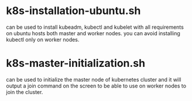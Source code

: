# k8s-installation-ubuntu.sh
can be used to install kubeadm, kubectl and kubelet with all requirements on ubuntu hosts both master and worker nodes. you can avoid installing kubectl only on worker nodes.

# k8s-master-initialization.sh
can be used to initialize the master node of kubernetes cluster and it will output a join command on the screen to be able to use on worker nodes to join the cluster.